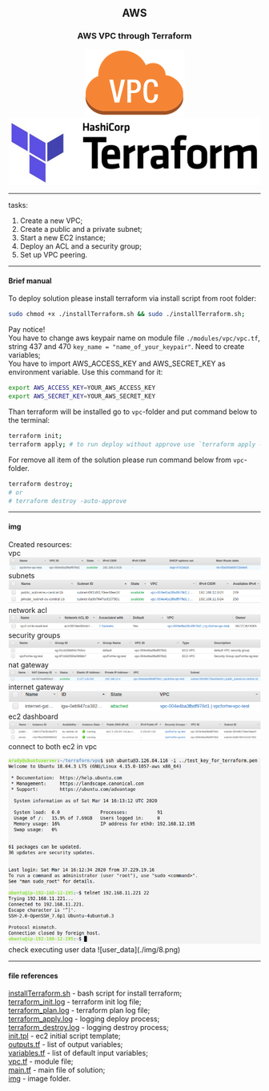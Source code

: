 ## <p style="text-align: center;">AWS</p>

### <p style="text-align: center;">AWS VPC through Terraform</p>
<div style="text-align:center">
    <img src="./img/101.png"/>
    <img src="./img/102.jpg"/>
</div>

***
tasks:  
1. Create a new VPC;  
2. Create a public and a private subnet;  
3. Start a new EC2 instance;  
4. Deploy an ACL and a security group;  
5. Set up VPC peering.  

***
#### Brief manual
To deploy solution please install terraform via install script from root folder:
```bash
sudo chmod +x ./installTerraform.sh && sudo ./installTerraform.sh;
```
Pay notice!  
You have to change aws keypair name on module file `./modules/vpc/vpc.tf`, string 437 and 470 `key_name = "name_of_your_keypair"`. Need to create variables;  
You have to import AWS_ACCESS_KEY and AWS_SECRET_KEY as environment variable. Use this command for it:  
```bash
export AWS_ACCESS_KEY=YOUR_AWS_ACCESS_KEY
export AWS_SECRET_KEY=YOUR_AWS_SECRET_KEY
```
Than terraform will be installed go to `vpc`-folder and put command below to the terminal:  
```bash
terraform init;
terraform apply; # to run deploy without approve use `terraform apply -auto-approve`
```
For remove all item of the solution please run command below from `vpc`-folder.  
```bash 
terraform destroy; 
# or
# terraform destroy -auto-approve
```

***

#### img
Created resources:  
vpc  
![vpc](./img/1.png)  
subnets  
![subnets](./img/2.png)  
network acl  
![nacl](./img/3.png)  
security groups  
![sg](./img/4.png)  
nat gateway  
![nat_gateway](./img/5.png)  
internet gateway  
![internet_gateway](./img/6.png)  
ec2 dashboard  
![ec2](./img/9.png)  
connect to both ec2 in vpc  
<div style="text-align:center">
    <img src="./img/7.png"/>
</div>
check executing user data  
![user_data](./img/8.png)  

***

#### file references
[installTerraform.sh](./installTerraform.sh) - bash script for install terraform;  
[terraform_init.log](./terraform_init.log) - terraform init log file;  
[terraform_plan.log](./terraform_plan.log) - terraform plan log file;  
[terraform_apply.log](./terraform_apply.log) - logging deploy process;  
[terraform_destroy.log](./terraform_destroy.log) - logging destroy process;  
[init.tpl](./modules/vpc/init.tpl) - ec2 initial script template;  
[outputs.tf](./modules/vpc/outputs.tf) - list of output variables;  
[variables.tf](./modules/vpc/variables.tf) - list of default input variables;  
[vpc.tf](./modules/vpc/vpc.tf) - module file;  
[main.tf](./vps/main.tf) - main file of solution;  
[img](./img) - image folder.  
